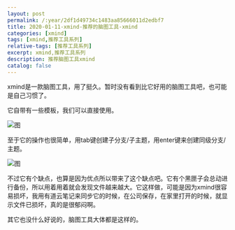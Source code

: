 ```yaml
---
layout: post
permalink: /:year/2df1d49734c1483aa85666011d2edbf7
title: 2020-01-11-xmind-推荐的脑图工具-xmind
categories: [xmind]
tags: [xmind,推荐工具系列]
relative-tags: [推荐工具系列]
excerpt: xmind,推荐工具系列
description: 推荐脑图工具xmind
catalog: false
---
```


xmind是一款脑图工具，用了挺久。暂时没有看到比它好用的脑图工具吧，也可能是自己习惯了。


它自带有一些模板，我们可以直接使用。

![图](https://gitee.com/linxingyang/at-2020-10-02-image/raw/master/image/X-xmind/image/2020-01-11/01.png)


至于它的操作也很简单，用tab键创建子分支/子主题，用enter键来创建同级分支/主题。

![图](https://gitee.com/linxingyang/at-2020-10-02-image/raw/master/image/X-xmind/image/2020-01-11/02.png)


不过它有个缺点，也算是因为优点所以带来了这个缺点吧。它有个黑匣子会总动进行备份，所以用着用着就会发现文件越来越大。它这样做，可能是因为xmind很容易损坏，我用有道云笔记来同步它的时候，在公司保存，在家里打开的时候，就显示文件已损坏，真的是很郁闷啊。

其它也没什么好说的，脑图工具大体都是这样的。
